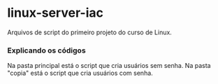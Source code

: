 # linux-server-iac
Arquivos de script do primeiro projeto do curso de Linux.
### Explicando os códigos

Na pasta principal está o script que cria usuários sem senha.
Na pasta "copia" está o script que cria usuários com senha.
